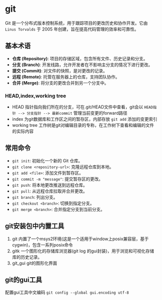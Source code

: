 # git

Git 是一个分布式版本控制系统，用于跟踪项目的更改历史和协作开发。它由 `Linus Torvalds` 于 2005 年创建，旨在提高代码管理的效率和可靠性。

## 基本术语

- **仓库 (Repository)**: 项目的存储区域，包含所有文件、历史记录和分支。
- **分支 (Branch)**: 开发线路，允许开发者在不影响主分支的情况下进行更改。
- **提交 (Commit)**: 对文件的快照，是对更改的记录。
- **远程 (Remote)**: 托管在服务器上的仓库，支持团队协作。
- **合并 (Merge)**: 将分支的更改合并到另一个分支中。

### **HEAD,index,working tree**

- HEAD 指针指向我们所在的分支，可在.git/HEAD文件中查看，git会以 `HEAD指针 --> 分支指针 --> 最新commit` 管理当前变更的forward路径
- index 为git数据库和工作区之间的暂存区，内部存放 `git add` 添加的变更索引
- working tree 工作树是git对编辑目录的专称，在工作树下查看和编辑的文件的实际内容

## 常用命令

- `git init`: 初始化一个新的 Git 仓库。
- `git clone <repository-url>`: 克隆远程仓库到本地。
- `git add <file>`: 添加文件到暂存区。
- `git commit -m "message"`: 提交暂存区的更改。
- `git push`: 将本地更改推送到远程仓库。
- `git pull`: 从远程仓库拉取并合并更改。
- `git branch`: 列出分支。
- `git checkout <branch>`: 切换到指定分支。
- `git merge <branch>`: 合并指定分支到当前分支。

## git安装包中内置工具
1. git 内置了一个msys2环境(这是一个适用于window上posix兼容层，基于cygwin)，包含一系列posix命令
2. gitk 一个图形化的存储库浏览器(git log 的gui封装)，用于浏览和可视化存储库的历史记录。
3. git_gui git的图形化界面

## git的gui工具
配置gui工具中文编码 `git config --global gui.encoding utf-8`

